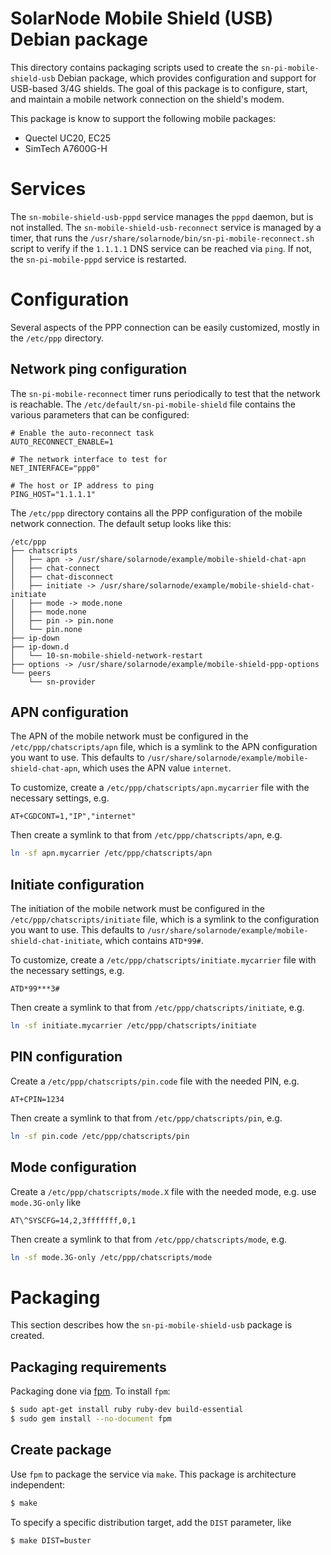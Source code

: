 # SolarNode Mobile Shield (USB) Debian package

This directory contains packaging scripts used to create the `sn-pi-mobile-shield-usb`
Debian package, which provides configuration and support for USB-based 3/4G shields. The goal of
this package is to configure, start, and maintain a mobile network connection on the shield's modem.

This package is know to support the following mobile packages:

 * Quectel UC20, EC25
 * SimTech A7600G-H

# Services

The `sn-mobile-shield-usb-pppd` service manages the `pppd` daemon, but is not installed. The
`sn-mobile-shield-usb-reconnect` service is managed by a timer, that runs the
`/usr/share/solarnode/bin/sn-pi-mobile-reconnect.sh` script to verify if the `1.1.1.1` DNS service
can be reached via `ping`. If not, the `sn-pi-mobile-pppd` service is restarted.

# Configuration

Several aspects of the PPP connection can be easily customized, mostly in the `/etc/ppp` directory.

## Network ping configuration

The `sn-pi-mobile-reconnect` timer runs periodically to test that the network is reachable. The
`/etc/default/sn-pi-mobile-shield` file contains the various parameters that can be configured:

```
# Enable the auto-reconnect task
AUTO_RECONNECT_ENABLE=1

# The network interface to test for
NET_INTERFACE="ppp0"

# The host or IP address to ping
PING_HOST="1.1.1.1"
```

The `/etc/ppp` directory contains all the PPP configuration of the mobile network connection.
The default setup looks like this:

```
/etc/ppp
├── chatscripts
│   ├── apn -> /usr/share/solarnode/example/mobile-shield-chat-apn
│   ├── chat-connect
│   ├── chat-disconnect
│   ├── initiate -> /usr/share/solarnode/example/mobile-shield-chat-initiate
│   ├── mode -> mode.none
│   ├── mode.none
│   ├── pin -> pin.none
│   └── pin.none
├── ip-down
├── ip-down.d
│   └── 10-sn-mobile-shield-network-restart
├── options -> /usr/share/solarnode/example/mobile-shield-ppp-options
└── peers
    └── sn-provider
```

## APN configuration

The APN of the mobile network must be configured in the `/etc/ppp/chatscripts/apn` file, which is
a symlink to the APN configuration you want to use. This defaults to
`/usr/share/solarnode/example/mobile-shield-chat-apn`, which uses the APN value `internet`.

To customize, create a `/etc/ppp/chatscripts/apn.mycarrier` file with the necessary settings, e.g.

```
AT+CGDCONT=1,"IP","internet"
```

Then create a symlink to that from `/etc/ppp/chatscripts/apn`, e.g.

```sh
ln -sf apn.mycarrier /etc/ppp/chatscripts/apn
```

## Initiate configuration

The initiation of the mobile network must be configured in the `/etc/ppp/chatscripts/initiate` file,
which is a symlink to the configuration you want to use. This defaults to
`/usr/share/solarnode/example/mobile-shield-chat-initiate`, which contains `ATD*99#`.

To customize, create a `/etc/ppp/chatscripts/initiate.mycarrier` file with the necessary settings, e.g.

```
ATD*99***3#
```

Then create a symlink to that from `/etc/ppp/chatscripts/initiate`, e.g.

```sh
ln -sf initiate.mycarrier /etc/ppp/chatscripts/initiate
```

## PIN configuration

Create a `/etc/ppp/chatscripts/pin.code` file with the needed PIN, e.g.

```
AT+CPIN=1234
```

Then create a symlink to that from `/etc/ppp/chatscripts/pin`, e.g.

```sh
ln -sf pin.code /etc/ppp/chatscripts/pin
```

## Mode configuration

Create a `/etc/ppp/chatscripts/mode.X` file with the needed mode, e.g. use `mode.3G-only` like

```
AT\^SYSCFG=14,2,3fffffff,0,1
```

Then create a symlink to that from `/etc/ppp/chatscripts/mode`, e.g.

```sh
ln -sf mode.3G-only /etc/ppp/chatscripts/mode
```


# Packaging

This section describes how the `sn-pi-mobile-shield-usb` package is created.

## Packaging requirements

Packaging done via [fpm][fpm]. To install `fpm`:

```sh
$ sudo apt-get install ruby ruby-dev build-essential
$ sudo gem install --no-document fpm
```

## Create package

Use `fpm` to package the service via `make`. This package is architecture independent:

```sh
$ make
```

To specify a specific distribution target, add the `DIST` parameter, like

```sh
$ make DIST=buster
```

[fpm]: https://github.com/jordansissel/fpm
